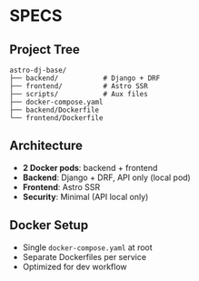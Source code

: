 # SPECS

## Project Tree
```
astro-dj-base/
├── backend/           # Django + DRF
├── frontend/          # Astro SSR
├── scripts/           # Aux files
├── docker-compose.yaml
├── backend/Dockerfile
└── frontend/Dockerfile
```

## Architecture
- **2 Docker pods**: backend + frontend
- **Backend**: Django + DRF, API only (local pod)
- **Frontend**: Astro SSR
- **Security**: Minimal (API local only)

## Docker Setup
- Single `docker-compose.yaml` at root
- Separate Dockerfiles per service
- Optimized for dev workflow